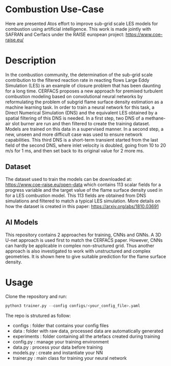 # Combustion Use-Case

Here are presented Atos effort to improve sub-grid scale LES models for combustion using artificial intelligence. This work is made jointly with SAFRAN and Cerfacs under the RAISE european project: https://www.coe-raise.eu/

# Description
In the combustion community, the determination of the sub-grid scale contribution to the filtered reaction rate in reacting flows Large Eddy Simulation (LES) is an example of closure problem that has been daunting for a long time. CERFACS proposes a new approach for premixed turbulent combustion modeling based on convolutional neural networks by reformulating the problem of subgrid flame surface density estimation as a machine learning task.  In order to train a neural network for this task, a Direct Numerical Simulation (DNS) and the equivalent LES obtained by a spatial filtering of this DNS is needed.
In a first step, two DNS of a methane-air slot burner are run and then filtered to create the training dataset. Models are trained on this data in a supervised manner. In a second step, a new, unseen and more difficult case was used to ensure network capabilities.
This third DNS is a short-term transient started from the last field of the second DNS, where inlet velocity is doubled, going from 10 to 20 m/s for 1 ms, and then set back to its original value for 2 more ms.

## Dataset

The dataset used to train the models can be downloaded at: https://www.coe-raise.eu/open-data which contains 113 scalar fields for a progress variable and the target value of the flame surface density used in for a LES combustion model.
This 113 fields are obtained from DNS simulations and filtered to match a typical LES simulation. More details on how the dataset is created in this paper: https://arxiv.org/abs/1810.03691

## AI Models 

This repository contains 2 approaches for training, CNNs and GNNs. A 3D U-net approach is used first to match the CERFACS paper. However, CNNs can hardly be applicable in complex non-structured grid. 
Thus another approach is also investigated to work with unstructured and complex geometries. It is shown here to give suitable prediction for the flame surface density.

# Usage

Clone the repository and run:

```python
python3 trainer.py --config configs/<your_config_file>.yaml
```

The repo is strutured as follow:

-	configs : folder that contains your config files
-	data : folder with raw data, processed data are automatically generated
-	experiments : folder containing all the artefacs created during training
-	config.py : manage your training environment
-	data.py : process your data before training
-	models.py : create and instantiate your NN
-	trainer.py : main class for training your neural network

